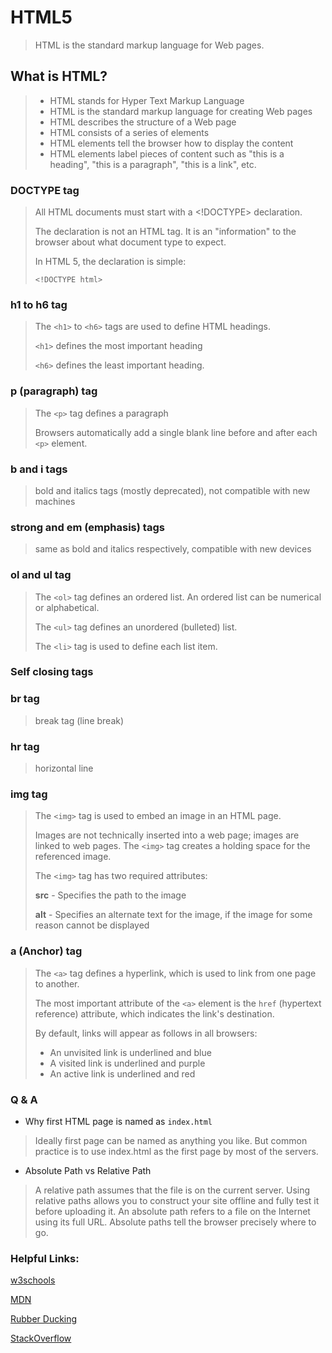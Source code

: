 # HTML5

> HTML is the standard markup language for Web pages.

## What is HTML?

> - HTML stands for Hyper Text Markup Language
> - HTML is the standard markup language for creating Web pages
> - HTML describes the structure of a Web page
> - HTML consists of a series of elements
> - HTML elements tell the browser how to display the content
> - HTML elements label pieces of content such as "this is a heading", "this is a paragraph", "this is a link", etc.
>
### DOCTYPE tag

> All HTML documents must start with a <!DOCTYPE> declaration.
> 
> The declaration is not an HTML tag. It is an "information" to the browser about what document type to expect.
> 
> In HTML 5, the declaration is simple:
> 
> `<!DOCTYPE html>`

### h1 to h6 tag

> The `<h1>` to `<h6>` tags are used to define HTML headings.
> 
> `<h1>` defines the most important heading
> 
> `<h6>` defines the least important heading.

### p (paragraph) tag

> The `<p>` tag defines a paragraph
> 
> Browsers automatically add a single blank line before and after each `<p>` element.

### b and i tags

> bold and italics tags (mostly deprecated), not compatible with new machines

### strong and em (emphasis) tags

> same as bold and italics respectively, compatible with new devices

### ol and ul tag

> The `<ol>` tag defines an ordered list. An ordered list can be numerical or alphabetical.
> 
> The `<ul>` tag defines an unordered (bulleted) list.
> 
> The `<li>` tag is used to define each list item.

### Self closing tags

### br tag

> break tag (line break)

### hr tag

> horizontal line

### img tag

> The `<img>` tag is used to embed an image in an HTML page.
> 
> Images are not technically inserted into a web page; images are linked to web pages. The `<img>` tag creates a holding space for the referenced image.
> 
> The `<img>` tag has two required attributes:
> 
> **src** - Specifies the path to the image
> 
> **alt** - Specifies an alternate text for the image, if the image for some reason cannot be displayed

### a (Anchor) tag

> The `<a>` tag defines a hyperlink, which is used to link from one page to another.
> 
> The most important attribute of the `<a>` element is the `href` (hypertext reference) attribute,
> which indicates the link's destination.
> 
> By default, links will appear as follows in all browsers:
> 
> - An unvisited link is underlined and blue
> - A visited link is underlined and purple
> - An active link is underlined and red

### Q & A

- Why first HTML page is named as `index.html`
  
> Ideally first page can be named as anything you like.
> But common practice is to use index.html as the first page by most of the servers.

- Absolute Path vs Relative Path

> A relative path assumes that the file is on the current server. Using relative paths allows you to construct your site offline and fully test it before uploading it. An absolute path refers to a file on the Internet using its full URL. Absolute paths tell the browser precisely where to go.

### Helpful Links:

[w3schools](https://www.w3schools.com/)

[MDN](https://developer.mozilla.org/en-US/)

[Rubber Ducking](https://rubberduckdebugging.com/)

[StackOverflow](https://stackoverflow.com/)